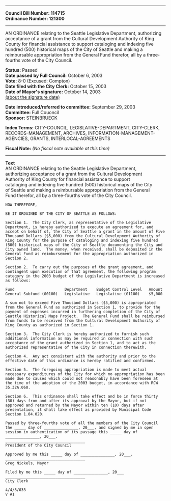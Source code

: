 * * * * *  
  
**Council Bill Number: [](#h0)[](#h2)114715**   
**Ordinance Number: 121300**  
  
* * * * *  
  
AN ORDINANCE relating to the Seattle Legislative Department, authorizing acceptance of a grant from the Cultural Development Authority of King County for financial assistance to support cataloging and indexing five hundred (500) historical maps of the City of Seattle and making a reimbursable appropriation from the General Fund therefor, all by a three-fourths vote of the City Council.  
  
**Status:** Passed   
**Date passed by Full Council:** October 6, 2003   
**Vote:** 8-0 (Excused: Compton)   
**Date filed with the City Clerk:** October 15, 2003   
**Date of Mayor's signature:** October 14, 2003   
[(about the signature date)](/~public/approvaldate.htm)   
  
  
**Date introduced/referred to committee:** September 29, 2003   
**Committee:** Full Couoncil   
**Sponsor:** STEINBRUECK   
  
**Index Terms:** CITY-COUNCIL, LEGISLATIVE-DEPARTMENT, CITY-CLERK, RECORDS-MANAGEMENT, ARCHIVES, INFORMATION-MANAGEMENT-AGENCIES, GRANTS, INTERLOCAL-AGREEMENTS  
  
**Fiscal Note:** *(No fiscal note available at this time)*  
  
* * * * *  
  
**Text**  
    AN ORDINANCE relating to the Seattle Legislative Department,  
    authorizing acceptance of a grant from the Cultural Development  
    Authority of King County for financial assistance to support  
    cataloging and indexing five hundred (500) historical maps of the City  
    of Seattle and making a reimbursable appropriation from the General  
    Fund therefor, all by a three-fourths vote of the City Council.  
  
    NOW THEREFORE,  
  
    BE IT ORDAINED BY THE CITY OF SEATTLE AS FOLLOWS:  
  
    Section 1.  The City Clerk, as representative of the Legislative  
    Department, is hereby authorized to execute an agreement for, and  
    accept on behalf of, the City of Seattle a grant in the amount of Five  
    Thousand Dollars ($5,000) from the Cultural Development Authority of  
    King County for the purpose of cataloging and indexing five hundred  
    (500) historical maps of the City of Seattle documenting the City and  
    City owned land.  The money, when received, shall be deposited in the  
    General Fund as reimbursement for the appropriation authorized in  
    Section 2.  
  
    Section 2.  To carry out the purposes of the grant agreement, and  
    contingent upon execution of that agreement, the following program  
    category in the 2003 budget of the Legislative Department is increased  
    as follows:  
  
    Fund                      Department    Budget Control Level   Amount  
    General Subfund (00100)   Legislative   Legislative (G1100)    $5,000  
  
    A sum not to exceed Five Thousand Dollars ($5,000) is appropriated  
    from the General Fund as authorized in Section 1, to provide for the  
    payment of expenses incurred in furthering completion of the City of  
    Seattle Historical Maps Project.  The General Fund shall be reimbursed  
    from funds to be received from the Cultural Development Authority of  
    King County as authorized in Section 1.  
  
    Section 3.  The City Clerk is hereby authorized to furnish such  
    additional information as may be required in connection with such  
    acceptance of the grant authorized in Section 1, and to act as the  
    authorized representative of the City in connection therewith.  
  
    Section 4.  Any act consistent with the authority and prior to the  
    effective date of this ordinance is hereby ratified and confirmed.  
  
    Section 5.  The foregoing appropriation is made to meet actual  
    necessary expenditures of the City for which no appropriation has been  
    made due to causes which could not reasonably have been foreseen at  
    the time of the adoption of the 2003 budget, in accordance with RCW  
    35.32A.060.  
  
    Section 6.  This ordinance shall take effect and be in force thirty  
    (30) days from and after its approval by the Mayor, but if not  
    approved and returned by the Mayor within ten (10) days after  
    presentation, it shall take effect as provided by Municipal Code  
    Section 1.04.020.  
  
    Passed by three-fourths vote of all the members of the City Council  
    the _____ day of _______________, 20___, and signed by me in open  
    session in authentication of its passage this _____ day of  
    _______________, 20___.  
    ___________________________________  
    President of the City Council  
  
    Approved by me this _____ day of _______________, 20___.  
    ___________________________________  
    Greg Nickels, Mayor  
  
    Filed by me this _____ day of _______________, 20___  
    ___________________________________  
    City Clerk  
  
    4/4/3/033  
    V #1  
